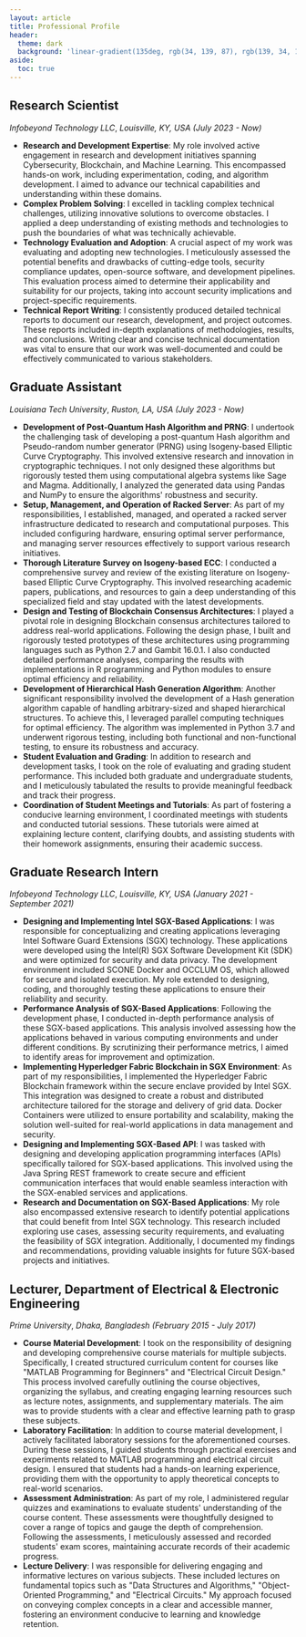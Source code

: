 ```yaml
---
layout: article
title: Professional Profile
header:
  theme: dark
  background: 'linear-gradient(135deg, rgb(34, 139, 87), rgb(139, 34, 139))'
aside:
  toc: true
---
```

## **Research Scientist** 
*Infobeyond Technology LLC*, *Louisville, KY, USA* *(July 2023 - Now)*
- **Research and Development Expertise**: My role involved active engagement in research and development initiatives spanning Cybersecurity, Blockchain, and Machine Learning. This encompassed hands-on work, including experimentation, coding, and algorithm development. I aimed to advance our technical capabilities and understanding within these domains.
- **Complex Problem Solving**: I excelled in tackling complex technical challenges, utilizing innovative solutions to overcome obstacles. I applied a deep understanding of existing methods and technologies to push the boundaries of what was technically achievable.
- **Technology Evaluation and Adoption**: A crucial aspect of my work was evaluating and adopting new technologies. I meticulously assessed the potential benefits and drawbacks of cutting-edge tools, security compliance updates, open-source software, and development pipelines. This evaluation process aimed to determine their applicability and suitability for our projects, taking into account security implications and project-specific requirements.
- **Technical Report Writing**: I consistently produced detailed technical reports to document our research, development, and project outcomes. These reports included in-depth explanations of methodologies, results, and conclusions. Writing clear and concise technical documentation was vital to ensure that our work was well-documented and could be effectively communicated to various stakeholders.

## **Graduate Assistant**
*Louisiana Tech University*, *Ruston, LA, USA* *(July 2023 - Now)*
- **Development of Post-Quantum Hash Algorithm and PRNG**: I undertook the challenging task of developing a post-quantum Hash algorithm and Pseudo-random number generator (PRNG) using Isogeny-based Elliptic Curve Cryptography. This involved extensive research and innovation in cryptographic techniques. I not only designed these algorithms but rigorously tested them using computational algebra systems like Sage and Magma. Additionally, I analyzed the generated data using Pandas and NumPy to ensure the algorithms' robustness and security.
- **Setup, Management, and Operation of Racked Server**: As part of my responsibilities, I established, managed, and operated a racked server infrastructure dedicated to research and computational purposes. This included configuring hardware, ensuring optimal server performance, and managing server resources effectively to support various research initiatives.
- **Thorough Literature Survey on Isogeny-based ECC**: I conducted a comprehensive survey and review of the existing literature on Isogeny-based Elliptic Curve Cryptography. This involved researching academic papers, publications, and resources to gain a deep understanding of this specialized field and stay updated with the latest developments.
- **Design and Testing of Blockchain Consensus Architectures**: I played a pivotal role in designing Blockchain consensus architectures tailored to address real-world applications. Following the design phase, I built and rigorously tested prototypes of these architectures using programming languages such as Python 2.7 and Gambit 16.0.1. I also conducted detailed performance analyses, comparing the results with implementations in R programming and Python modules to ensure optimal efficiency and reliability.
 - **Development of Hierarchical Hash Generation Algorithm**: Another significant responsibility involved the development of a Hash generation algorithm capable of handling arbitrary-sized and shaped hierarchical structures. To achieve this, I leveraged parallel computing techniques for optimal efficiency. The algorithm was implemented in Python 3.7 and underwent rigorous testing, including both functional and non-functional testing, to ensure its robustness and accuracy.
- **Student Evaluation and Grading**: In addition to research and development tasks, I took on the role of evaluating and grading student performance. This included both graduate and undergraduate students, and I meticulously tabulated the results to provide meaningful feedback and track their progress.
- **Coordination of Student Meetings and Tutorials**: As part of fostering a conducive learning environment, I coordinated meetings with students and conducted tutorial sessions. These tutorials were aimed at explaining lecture content, clarifying doubts, and assisting students with their homework assignments, ensuring their academic success.

## **Graduate Research Intern**
*Infobeyond Technology LLC*, *Louisville, KY, USA* *(January 2021 - September 2021)*
- **Designing and Implementing Intel SGX-Based Applications**: I was responsible for conceptualizing and creating applications leveraging Intel Software Guard Extensions (SGX) technology. These applications were developed using the Intel(R) SGX Software Development Kit (SDK) and were optimized for security and data privacy. The development environment included SCONE Docker and OCCLUM OS, which allowed for secure and isolated execution. My role extended to designing, coding, and thoroughly testing these applications to ensure their reliability and security.
- **Performance Analysis of SGX-Based Applications**: Following the development phase, I conducted in-depth performance analysis of these SGX-based applications. This analysis involved assessing how the applications behaved in various computing environments and under different conditions. By scrutinizing their performance metrics, I aimed to identify areas for improvement and optimization.
- **Implementing Hyperledger Fabric Blockchain in SGX Environment**: As part of my responsibilities, I implemented the Hyperledger Fabric Blockchain framework within the secure enclave provided by Intel SGX. This integration was designed to create a robust and distributed architecture tailored for the storage and delivery of grid data. Docker Containers were utilized to ensure portability and scalability, making the solution well-suited for real-world applications in data management and security.
- **Designing and Implementing SGX-Based API**: I was tasked with designing and developing application programming interfaces (APIs) specifically tailored for SGX-based applications. This involved using the Java Spring REST framework to create secure and efficient communication interfaces that would enable seamless interaction with the SGX-enabled services and applications.
- **Research and Documentation on SGX-Based Applications**: My role also encompassed extensive research to identify potential applications that could benefit from Intel SGX technology. This research included exploring use cases, assessing security requirements, and evaluating the feasibility of SGX integration. Additionally, I documented my findings and recommendations, providing valuable insights for future SGX-based projects and initiatives.

## **Lecturer, Department of Electrical & Electronic Engineering**
*Prime University*, *Dhaka, Bangladesh* *(February 2015 - July 2017)*
- **Course Material Development**: I took on the responsibility of designing and developing comprehensive course materials for multiple subjects. Specifically, I created structured curriculum content for courses like "MATLAB Programming for Beginners" and "Electrical Circuit Design." This process involved carefully outlining the course objectives, organizing the syllabus, and creating engaging learning resources such as lecture notes, assignments, and supplementary materials. The aim was to provide students with a clear and effective learning path to grasp these subjects.
- **Laboratory Facilitation**: In addition to course material development, I actively facilitated laboratory sessions for the aforementioned courses. During these sessions, I guided students through practical exercises and experiments related to MATLAB programming and electrical circuit design. I ensured that students had a hands-on learning experience, providing them with the opportunity to apply theoretical concepts to real-world scenarios.
- **Assessment Administration**: As part of my role, I administered regular quizzes and examinations to evaluate students' understanding of the course content. These assessments were thoughtfully designed to cover a range of topics and gauge the depth of comprehension. Following the assessments, I meticulously assessed and recorded students' exam scores, maintaining accurate records of their academic progress.
- **Lecture Delivery**: I was responsible for delivering engaging and informative lectures on various subjects. These included lectures on fundamental topics such as "Data Structures and Algorithms," "Object-Oriented Programming," and "Electrical Circuits." My approach focused on conveying complex concepts in a clear and accessible manner, fostering an environment conducive to learning and knowledge retention.
